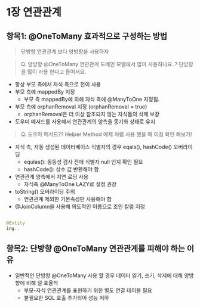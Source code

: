 # 1장 연관관계
## 항목1: @OneToMany 효과적으로 구성하는 방법
> 단방향 연관관계 보다 양방향을 사용하자

>Q. 양방향 @OneToMany 연관관계 도메인 모델에서 많이 사용하나요..? 단방향을 많이 사용 한다고 들어서요.

- 항상 부모 측에서 자식 측으로 전이 사용
- 부모 측에 mappedBy 지정
  - 부모 측 mappedBy에 의해 자식 측에 @ManyToOne 지정됨.
- 부모 측에 orphanRemoval 지정 (orphanRemoval = true)
  - orphanRemoval은 더 이상 참조되지 않는 자식들의 삭제 보장
- 도우미 메서드를 사용해서 연관관계의 양측을 동기화 상태로 유지
>Q. 도우미 메서드?? Helper Method 예제 처럼 사용 했을 때 이점 확인 해보기!
- 자식 측, 자동 생성된 데이터베이스 식별자의 경우 eqals(), hashCode() 오버라이딩
  - equlas(): 동등성 검사 전에 식별자 null 인지 확인 필요
  - hashCode(): 상수 값 반환해야 함
- 연관관계 양측에서 지연 로딩 사용
  - 자식측 @ManyToOne LAZY로 설정 권장
- toString() 오버라이딩 주의
  - 연관관계 제외한 기본속성만 사용해야 함
- @JoinColumn을 사용해 의도적인 이름으로 조인 칼럼 지정

```java

@Entity
ing..

```

## 항목2: 단방향 @OneToMany 연관관계를 피해야 하는 이유
- 일반적인 단방향 @OneToMany 사용 할 경우 데이터 읽기, 쓰기, 삭제에 대해 양방향에 비해 덜 효율적
  - 부모-자식 연관관계를 표현하기 위한 별도 연결 테이블 필요
  - 불필요한 SQL 호출 추가되어 성능 저하



